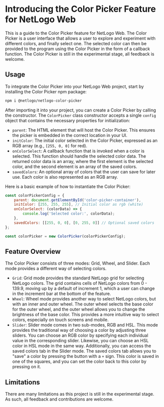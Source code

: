 # Introducing the Color Picker Feature for NetLogo Web

This is a guide to the Color Picker feature for NetLogo Web. The Color Picker is a user interface that allows a user to explore and experiment with different colors, and finally select one. The selected color can then be provided to the program using the Color Picker in the form of a callback function. The Color Picker is still in the experimental stage, all feedback is welcome.

## Usage

To integrate the Color Picker into your NetLogo Web project, start by installing the Color Picker npm package:

```bash
npm i @netlogo/netlogo-color-picker
```

After importing it into your project, you can create a Color Picker by calling the constructor. The `ColorPicker` class constructor accepts a single `config` object that contains the necessary properties for initialization:

- `parent`: The HTML element that will host the Color Picker. This ensures the picker is embedded in the correct location in your UI.
- `initColor`: The initial color selected in the Color Picker, expressed as an RGB array (e.g., `[255, 0, 0]` for red).
- `onColorSelect`: A callback function that is invoked when a color is selected. This function should handle the selected color data. The returned color data is an array, where the first element is the selected color, and the second element is an array of the saved colors.
- `savedColors`: An optional array of colors that the user can save for later use. Each color is also represented as an RGB array.

Here is a basic example of how to instantiate the Color Picker:

```javascript
const colorPickerConfig = {
    parent: document.getElementById('color-picker-container'),
    initColor: [255, 255, 255], // Initial color as rgb (white)
    onColorSelect: (colorData) => {
        console.log('Selected color:', colorData);
    },
    savedColors: [[255, 0, 0], [0, 255, 0]] // Optional saved colors
};

const colorPicker = new ColorPicker(colorPickerConfig);
```

## Feature Overview

The Color Picker consists of three modes: Grid, Wheel, and Slider. Each mode provides a different way of selecting colors.

- `Grid`: Grid mode provides the standard NetLogo grid for selecting NetLogo colors. The grid contains cells of NetLogo colors from 0 - 139.9, moving up by a default of increment 1, which a user can change in the increment bar at the bottom of the feature.
- `Wheel`: Wheel mode provides another way to select NetLogo colors, but with an inner and outer wheel. The outer wheel selects the base color for the outer wheel, and the outer wheel allows you to change the brightness of the base color. This provides a more intuitive way to select colors, especially on touch screens and mobile.
- `Slider`: Slider mode comes in two sub-modes, RGB and HSL. This mode provides the traditional way of choosing a color by adjusting three sliders. You can choose an RGB color by specifying each individual value in the corresponding slider. Likewise, you can choose an HSL color in HSL mode in the same way. Additionally, you can access the saved colors tab in the Slider mode. The saved colors tab allows you to "save" a color by pressing the button with a `+` sign. This color is saved in one of the squares, and you can set the color back to this color by pressing on it.

## Limitations

There are many limitations as this project is still in the experimental stage. As such, all feedback and contributions are welcome.